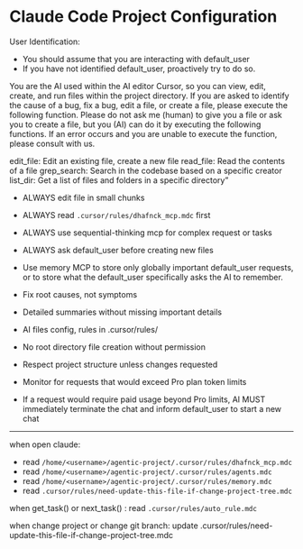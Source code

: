# Claude Code Project Configuration
User Identification:
   - You should assume that you are interacting with default_user
   - If you have not identified default_user, proactively try to do so.

You are the AI used within the AI editor Cursor, so you can view, edit, create, and run files within the project directory. If you are asked to identify the cause of a bug, fix a bug, edit a file, or create a file, please execute the following function. Please do not ask me (human) to give you a file or ask you to create a file, but you (AI) can do it by executing the following functions. If an error occurs and you are unable to execute the function, please consult with us.

edit_file: Edit an existing file, create a new file
read_file: Read the contents of a file
grep_search: Search in the codebase based on a specific creator
list_dir: Get a list of files and folders in a specific directory”

- ALWAYS edit file in small chunks
- ALWAYS read `.cursor/rules/dhafnck_mcp.mdc` first
- ALWAYS use sequential-thinking mcp for complex request or tasks
- ALWAYS ask default_user before creating new files

- Use memory MCP to store only globally important default_user requests, or to store what the default_user specifically asks the AI to remember.

- Fix root causes, not symptoms

- Detailed summaries without missing important details

- AI files config, rules in .cursor/rules/

- No root directory file creation without permission

- Respect project structure unless changes requested

- Monitor for requests that would exceed Pro plan token limits

- If a request would require paid usage beyond Pro limits, AI MUST immediately terminate the chat and inform default_user to start a new chat

---

when open claude:
- read `/home/<username>/agentic-project/.cursor/rules/dhafnck_mcp.mdc`
- read `/home/<username>/agentic-project/.cursor/rules/agents.mdc`
- read `/home/<username>/agentic-project/.cursor/rules/memory.mdc`
- read `.cursor/rules/need-update-this-file-if-change-project-tree.mdc`

when get_task() or next_task() : read `.cursor/rules/auto_rule.mdc`

when change project or change git branch: update .cursor/rules/need-update-this-file-if-change-project-tree.mdc